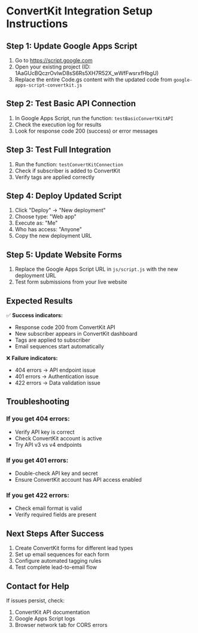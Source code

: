 # ConvertKit Integration Setup Instructions

## Step 1: Update Google Apps Script

1. Go to https://script.google.com
2. Open your existing project (ID: 1AaGUcBQczrOvlwD8sS6Rs5XH7R52X_wWfFwsrxfHbgU)
3. Replace the entire Code.gs content with the updated code from `google-apps-script-convertkit.js`

## Step 2: Test Basic API Connection

1. In Google Apps Script, run the function: `testBasicConvertKitAPI`
2. Check the execution log for results
3. Look for response code 200 (success) or error messages

## Step 3: Test Full Integration

1. Run the function: `testConvertKitConnection`
2. Check if subscriber is added to ConvertKit
3. Verify tags are applied correctly

## Step 4: Deploy Updated Script

1. Click "Deploy" → "New deployment"
2. Choose type: "Web app"
3. Execute as: "Me"
4. Who has access: "Anyone"
5. Copy the new deployment URL

## Step 5: Update Website Forms

1. Replace the Google Apps Script URL in `js/script.js` with the new deployment URL
2. Test form submissions from your live website

## Expected Results

✅ **Success indicators:**
- Response code 200 from ConvertKit API
- New subscriber appears in ConvertKit dashboard
- Tags are applied to subscriber
- Email sequences start automatically

❌ **Failure indicators:**
- 404 errors → API endpoint issue
- 401 errors → Authentication issue  
- 422 errors → Data validation issue

## Troubleshooting

### If you get 404 errors:
- Verify API key is correct
- Check ConvertKit account is active
- Try API v3 vs v4 endpoints

### If you get 401 errors:
- Double-check API key and secret
- Ensure ConvertKit account has API access enabled

### If you get 422 errors:
- Check email format is valid
- Verify required fields are present

## Next Steps After Success

1. Create ConvertKit forms for different lead types
2. Set up email sequences for each form
3. Configure automated tagging rules
4. Test complete lead-to-email flow

## Contact for Help

If issues persist, check:
1. ConvertKit API documentation
2. Google Apps Script logs
3. Browser network tab for CORS errors
